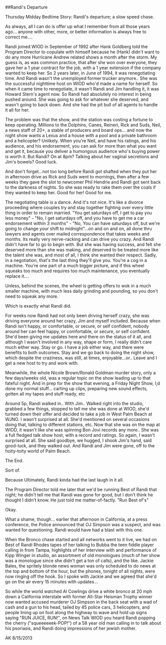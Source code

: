 ##Randi's Departure

Thursday Midday Bedtime Story: Randi's departure; a slow speed chase.

As always, all I can do is offer up what I remember from all those years ago… anyone with other, more, or better information is always free to correct me….

Randi joined WIOD in September of 1992 after Hank Goldberg told the Program Director to copulate with himself because he (Hank) didn't want to do any more Hurricane Andrew related shows a month after the storm. My guess is, as was common practice, that after she won over everyone, they gave her a 1 year contract for the job, with a 1 year extension if the company wanted to keep her. So 2 years later, in June of 1994, it was renegotiating time. And Randi wasn't the unemployed former trucker anymore.. She was the successful nighttime host on WIOD who'd made a name for herself. So when it came time to renegotiate, it wasn't Randi and Jim handling it, it was Howard Stern's agent now. So Randi had absolutely no interest in being pushed around. She was going to ask for whatever she deserved, and wasn't going to back down. And she had the pit bull of all agents to handle it all for her.

The problem was that the show, and the station was costing a fortune to keep operating. Millions to the Dolphins, Canes, Reineri, Rick and Suds, Neil, a news staff of 20+, a stable of producers and board ops… and now the night show wants a Lexus and a house with a pool and a private bathroom and a helicopter? Unlikely. When you're Neil, and have his ratings, and his audience, and his endorsement, you can ask for more than what you want and get it, because you deliver a humongous audience who's buying power is worth it. But Randi? On at 8pm? Talking about her vaginal secretions and Jim's bowels? Good luck.

And don't forget…not too long before Randi got shafted when they put her in afternoon drive as Rick and Suds went to mornings, then after a few weeks they gave the slot to newcomer Phil Hendrie and Randi got sent back to the darkness of nights. So she was ready to rake them over the coals if they wanted to keep her. Good for her! Good for me.

The negotiating table is a dance. And it's not nice. It's like a divorce proceeding where couples try and stay together fighting over every little thing in order to remain married. "You get saturdays off, I get to pay you less money" - "No, I get saturdays off, and you have to get me a car endorsement within 3 months" - "No, You can have saturdays off, but we're going to change your shift to midnight"…on and on and on, all done thru lawyers and agents over mailed correspondence that takes weeks and months. Its really very nerve-racking and can drive you crazy. And Randi didn't have far to go to begin with. But she was having success, and felt she deserved more than she was making, and deserved to be treated more like the talent she was, and most of all, I think she wanted their respect. Sadly, in a negotiation, that's the last thing they'll give you. You're a cog in a machine. You're one part of a much bigger picture, and if this wheel squeaks too much and requires too much maintenance, you eventually replace it….

Unless, behind the scenes, the wheel is getting offers to wok in a much smaller machine, with much less daily grinding and pounding, so you don't need to squeak any more.

Which is exactly what Randi did.

For weeks now Randi had not only been driving herself crazy, she was driving everyone around her crazy, Jim and myself included. Because when Randi isn't happy, or comfortable, or secure, or self confident, nobody around her can feel happy, or comfortable, or secure, or self confident. She'd been giving me updates here and there on the status of it all, and although I wasn't involved in any way, shape or form, I really didn't care much either way. Stay or go. I have a job either way, and there were benefits to both outcomes. Stay and we go back to doing the night show, which despite the craziness, was still, at times, enjoyable…or.. Leave and I get a new host to try and work with.

Meanwhile, the whole Nicole Brown/Ronald Goldman murder story, only a few days/weeks old, was a regular topic on the show leading up to that fateful night. And in prep for the show that evening, a Friday Night Show, I;d done my normal stuff… carting up clips, preparing new sound effects, gotten all my tapes and stuff ready, etc

Around 5p, Randi walked in.. With Jim.. Walked right into the studio, grabbed a few things, stopped to tell me she was done at WIOD, she'd turned down their offer and decided to take a job in West Palm Beach at WJNO. I wasn't surprised at all. She'd mentioned on several occasions doing that, talking to different stations, etc. Now that she was on the map at WIOD, it wasn't like she was spinning Bon Jovi records any more.. She was a full fledged talk show host, with a record and ratings. So again, I wasn't surprised at all. She said goodbye, we hugged, I shook Jim's hand, said good-luck, and they walked out. And Randi and Jim were gone, off to the hoity-toity world of Palm Beach.

The End.

Sort of.

Because Ultimately, Randi kinda had the last laugh in it all.

The Program Director told me later that we'd be running Best of Randi that night; he didn't tell me that Randi was gone for good, but I don't think he thought I didn't know. He just told me matter-of-factly. "Run Best of's"

Okay.

What a shame, though… earlier that afternoon in California, at a press conference, the Police announced that OJ Simpson was a suspect, and was wanted for questioning. Randi would have had a blast with this one.

When the Bronco chase started and all networks went to it live, we had on Best of Randi Rhodes tapes of her talking to Bubba the teen fiddle player calling in from Tampa, highlights of her interview with and performance of Kipp Winger in studio, an assortment of old monologues (much of her show was a monologue since she didn't get a ton of calls), and the like. Jackie Bales, the spritely blonde news woman was only scheduled to do news at the top and bottom of the hour, but the phones, tonight of all nights, were now ringing off the hook. So I spoke with Jackie and we agreed that she'd go on the air every 15 minutes with updates…

So while the world watched Al Cowlings drive a white bronco at 20 mph down a California interstate with former All-Star Heisman Trophy winner now wanted accused murderer OJ Simpson in the back seat with a wad of cash and a gun to his head, tailed by 45 police cars, 3 helicopters, and people lining up on foot along the highway to wave and hold up signs saying "RUN JUICE, RUN!", on News Talk WIOD you heard Randi popping the cherry ("squeeeeeek-POP!") of a 58 year old man calling in to talk about his psoriasis, and Randi doing impressions of her jewish mother.

AK 8/15/2013
